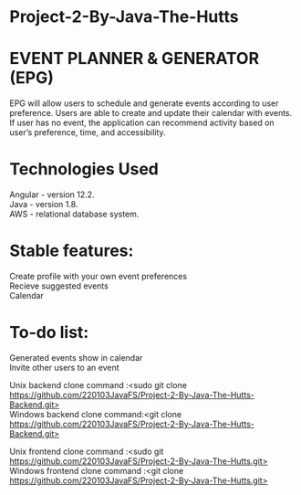 # Project-2-By-Java-The-Hutts

# EVENT PLANNER & GENERATOR (EPG)

EPG will allow users to schedule and generate events according to user preference. Users are able to create and update their calendar with events. If user has no event, the application can recommend activity based on user’s preference, time, and accessibility.

# Technologies Used <br>

Angular - version 12.2. <br>
Java - version 1.8. <br>
AWS - relational database system. <br>

# Stable features:
Create profile with your own event preferences <br>
Recieve suggested events <br>
Calendar <br>

# To-do list:
Generated events show in calendar <br>
Invite other users to an event <br>

Unix backend clone command :<sudo git clone https://github.com/220103JavaFS/Project-2-By-Java-The-Hutts-Backend.git> <br>
Windows backend clone command:<git clone https://github.com/220103JavaFS/Project-2-By-Java-The-Hutts-Backend.git> <br>

Unix frontend clone command :<sudo git https://github.com/220103JavaFS/Project-2-By-Java-The-Hutts.git> <br>
Windows frontend clone command :<git clone https://github.com/220103JavaFS/Project-2-By-Java-The-Hutts.git> <br>
